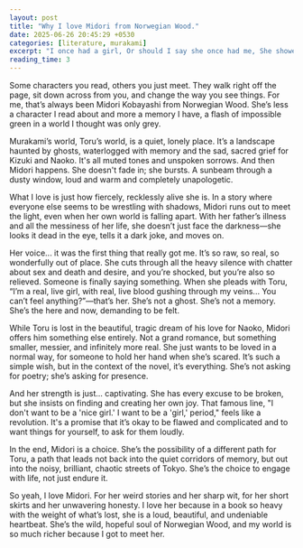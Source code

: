 ```yaml
---
layout: post
title: "Why I love Midori from Norwegian Wood."
date: 2025-06-26 20:45:29 +0530
categories: [literature, murakami]
excerpt: "I once had a girl, Or should I say she once had me, She showed me her room, Isn't it good Norwegian wood?"
reading_time: 3
---
```


Some characters you read, others you just meet. They walk right off the page, sit down across from you, and change the way you see things. For me, that’s always been Midori Kobayashi from Norwegian Wood. She’s less a character I read about and more a memory I have, a flash of impossible green in a world I thought was only grey.

Murakami’s world, Toru’s world, is a quiet, lonely place. It’s a landscape haunted by ghosts, waterlogged with memory and the sad, sacred grief for Kizuki and Naoko. It's all muted tones and unspoken sorrows. And then Midori happens. She doesn't fade in; she bursts. A sunbeam through a dusty window, loud and warm and completely unapologetic.

What I love is just how fiercely, recklessly alive she is. In a story where everyone else seems to be wrestling with shadows, Midori runs out to meet the light, even when her own world is falling apart. With her father’s illness and all the messiness of her life, she doesn’t just face the darkness—she looks it dead in the eye, tells it a dark joke, and moves on.

Her voice... it was the first thing that really got me. It’s so raw, so real, so wonderfully out of place. She cuts through all the heavy silence with chatter about sex and death and desire, and you’re shocked, but you’re also so relieved. Someone is finally saying something. When she pleads with Toru, “I’m a real, live girl, with real, live blood gushing through my veins... You can’t feel anything?”—that’s her. She’s not a ghost. She’s not a memory. She’s the here and now, demanding to be felt.

While Toru is lost in the beautiful, tragic dream of his love for Naoko, Midori offers him something else entirely. Not a grand romance, but something smaller, messier, and infinitely more real. She just wants to be loved in a normal way, for someone to hold her hand when she’s scared. It’s such a simple wish, but in the context of the novel, it’s everything. She’s not asking for poetry; she’s asking for presence.

And her strength is just... captivating. She has every excuse to be broken, but she insists on finding and creating her own joy. That famous line, "I don't want to be a 'nice girl.' I want to be a 'girl,' period," feels like a revolution. It's a promise that it’s okay to be flawed and complicated and to want things for yourself, to ask for them loudly.

In the end, Midori is a choice. She’s the possibility of a different path for Toru, a path that leads not back into the quiet corridors of memory, but out into the noisy, brilliant, chaotic streets of Tokyo. She’s the choice to engage with life, not just endure it.

So yeah, I love Midori. For her weird stories and her sharp wit, for her short skirts and her unwavering honesty. I love her because in a book so heavy with the weight of what’s lost, she is a loud, beautiful, and undeniable heartbeat. She’s the wild, hopeful soul of Norwegian Wood, and my world is so much richer because I got to meet her.